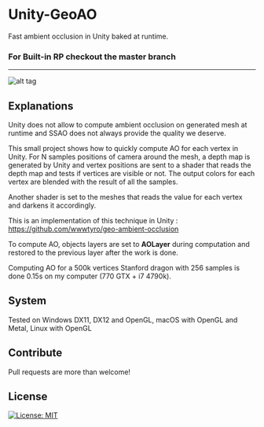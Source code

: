 # Unity-GeoAO
Fast ambient occlusion in Unity baked at runtime.

### For Built-in RP checkout the master branch
----

![alt tag](http://i.imgur.com/c1JhyMj.png)

## Explanations

Unity does not allow to compute ambient occlusion on generated mesh at runtime and SSAO does not always provide the quality we deserve.

This small project shows how to quickly compute AO for each vertex in Unity. For N samples positions of camera around the mesh, a depth map is generated by Unity and vertex positions are sent to a shader that reads the depth map and tests if vertices are visible or not. The output colors for each vertex are blended with the result of all the samples.

Another shader is set to the meshes that reads the value for each vertex and darkens it accordingly.

This is an implementation of this technique in Unity : https://github.com/wwwtyro/geo-ambient-occlusion

To compute AO, objects layers are set to __AOLayer__ during computation and restored to the previous layer after the work is done.

Computing AO for a 500k vertices Stanford dragon with 256 samples is done 0.15s on my computer (770 GTX + i7 4790k).

## System

Tested on Windows DX11, DX12 and OpenGL, macOS with OpenGL and Metal, Linux with OpenGL

## Contribute

Pull requests are more than welcome!

## License


[![License: MIT](https://img.shields.io/badge/License-MIT-yellow.svg)](https://opensource.org/licenses/MIT)
